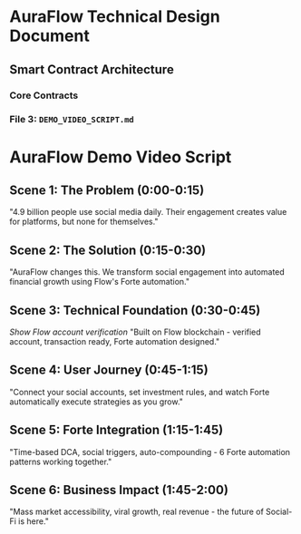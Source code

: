 # AuraFlow Technical Design Document

## Smart Contract Architecture

### Core Contracts



### **File 3: `DEMO_VIDEO_SCRIPT.md`**

# AuraFlow Demo Video Script

## Scene 1: The Problem (0:00-0:15)
"4.9 billion people use social media daily. Their engagement creates value for platforms, but none for themselves."

## Scene 2: The Solution (0:15-0:30)
"AuraFlow changes this. We transform social engagement into automated financial growth using Flow's Forte automation."

## Scene 3: Technical Foundation (0:30-0:45)
*Show Flow account verification*
"Built on Flow blockchain - verified account, transaction ready, Forte automation designed."

## Scene 4: User Journey (0:45-1:15)
"Connect your social accounts, set investment rules, and watch Forte automatically execute strategies as you grow."

## Scene 5: Forte Integration (1:15-1:45)
"Time-based DCA, social triggers, auto-compounding - 6 Forte automation patterns working together."

## Scene 6: Business Impact (1:45-2:00)
"Mass market accessibility, viral growth, real revenue - the future of Social-Fi is here."
